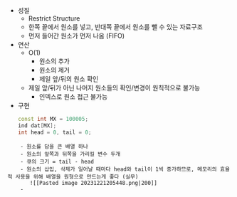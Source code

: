 - 성질
	- Restrict Structure
	- 한쪽 끝에서 원소를 넣고, 반대쪽 끝에서 원소를 뺄 수 있는 자료구조
	- 먼저 들어간 원소가 먼저 나옴 (FIFO)
- 연산
	- O(1)
		- 원소의 추가
		- 원소의 제거
		- 제일 앞/뒤의 원소 확인
	- 제일 앞/뒤가 아닌 나머지 원소들의 확인/변경이 원칙적으로 불가능
		- 인덱스로 원소 접근 불가능
- 구현
  ```c++
  const int MX = 100005;
  ind dat[MX];
  int head = 0, tail = 0;
```
	- 원소를 담을 큰 배열 하나
	- 원소의 앞쪽과 뒤쪽을 가리킬 변수 두개
	- 큐의 크기 = tail - head
	- 원소의 삽입, 삭제가 일어날 때마다 head와 tail이 1씩 증가하므로, 메모리의 효율적 사용을 위해 배열을 원형으로 만드는게 좋다 (실무)
	   ![[Pasted image 20231221205448.png|200]]
	- 